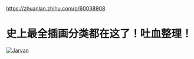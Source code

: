 https://zhuanlan.zhihu.com/p/60038908 
# 史上最全插画分类都在这了！吐血整理！

[![Jarvan](https://pic4.zhimg.com/v2-91cacbcb24b1855c3ca8695d962be2e3_xs.jpg)](https://www.zhihu.com/people/EdwardMoon)






























